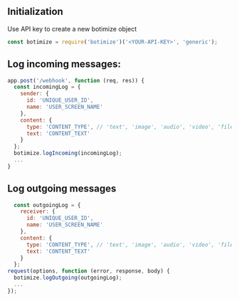 ## Initialization
Use API key to create a new botimize object

  ```javascript
  const botimize = require('botimize')('<YOUR-API-KEY>', 'generic');
  ```

## Log incoming messages:
 
  ```javascript
  app.post('/webhook', function (req, res)) {
    const incomingLog = {
      sender: {
        id: 'UNIQUE_USER_ID',
        name: 'USER_SCREEN_NAME'
      },
      content: {
        type: 'CONTENT_TYPE', // 'text', 'image', 'audio', 'video', 'file', 'location'
        text: 'CONTENT_TEXT'
      }
    };
    botimize.logIncoming(incomingLog);
    ...
  }
  ```

## Log outgoing messages

  ```javascript
    const outgoingLog = {
      receiver: {
        id: 'UNIQUE_USER_ID',
        name: 'USER_SCREEN_NAME'
      },
      content: {
        type: 'CONTENT_TYPE', // 'text', 'image', 'audio', 'video', 'file', 'location'
        text: 'CONTENT_TEXT'
      }
    };
  request(options, function (error, response, body) {
    botimize.logOutgoing(outgoingLog);
    ...
  });
  ```
